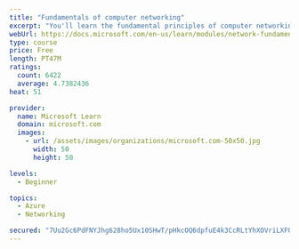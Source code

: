 ```yaml
---
title: "Fundamentals of computer networking"
excerpt: "You'll learn the fundamental principles of computer networking to prepare you for the Azure admin and developer learning paths."
webUrl: https://docs.microsoft.com/en-us/learn/modules/network-fundamentals/
type: course
price: Free
length: PT47M
ratings:
  count: 6422
  average: 4.7382436
heat: 51

provider:
  name: Microsoft Learn
  domain: microsoft.com
  images:
    - url: /assets/images/organizations/microsoft.com-50x50.jpg
      width: 50
      height: 50

levels:
  - Beginner

topics:
  - Azure
  - Networking

secured: "7Uu2Gc6PdFNYJhg628ho5Ux10SHwT/pHkcOQ6dpfuE4k3CcRLtYhXOVriLXFQy76p2W0Oh0LPN4OfQmG12MjLGZOasUYeWIQQP2mRIIocLN838ZwuRVPwqpS70TE8AAgCOcw46gPK0pbZ4r6Efd/ce5FrY2KzS8Reu4Cms7JWUPiQJFpB9lACBX9a9VFx2Z1m+eZdyDNsWpKNnRPbt99HPDaBpEkIwlLsC5eEGzbXPgKDS6yDZP2CRdMByMIJxncHv1eNbG6J6G+NQdPq63jbZGj1jaQ2GM3LoLiOVCJxCFlEKDa+1KwoVZcrvqYSvr5l2fFOV8QU9l6w+HMqKrDK8ajv3qRGmp+4u7V1RNKAQV+JikpoeWuZ88fRIuj7f5PejTNt+Cf+RTGLXHAp859ziCbVD6Kq1Jlw7q5O9m1oNs=;GOsIibaL1h+GbUDOYnH5VA=="
---
```



